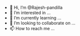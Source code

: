 - 👋 Hi, I’m @Rajesh-pandilla
- 👀 I’m interested in ...
- 🌱 I’m currently learning ...
- 💞️ I’m looking to collaborate on ...
- 📫 How to reach me ...

<!---
Rajesh-pandilla/Rajesh-pandilla is a ✨ special ✨ repository because its `README.md` (this file) appears on your GitHub profile.
You can click the Preview link to take a look at your changes.
--->
